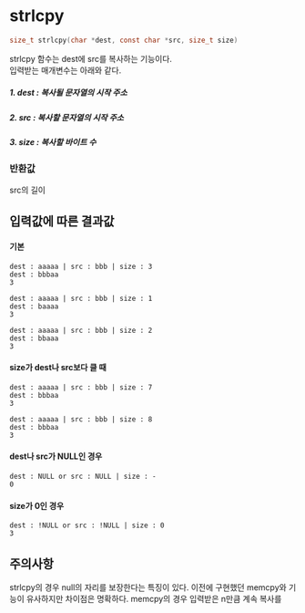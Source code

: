 # strlcpy
```c
size_t strlcpy(char *dest, const char *src, size_t size)
```

strlcpy 함수는 dest에 src를 복사하는 기능이다.<br/>
입력받는 매개변수는 아래와 같다.<br/>

##### 1. dest : 복사될 문자열의 시작 주소
##### 2. src  : 복사할 문자열의 시작 주소
##### 3. size : 복사할 바이트 수

### 반환값
src의 길이<br/>

## 입력값에 따른 결과값
#### 기본
```
dest : aaaaa | src : bbb | size : 3
dest : bbbaa
3

dest : aaaaa | src : bbb | size : 1
dest : baaaa
3

dest : aaaaa | src : bbb | size : 2
dest : bbaaa
3
```
#### size가 dest나 src보다 클 때
```
dest : aaaaa | src : bbb | size : 7
dest : bbbaa
3

dest : aaaaa | src : bbb | size : 8
dest : bbbaa
3
```
#### dest나 src가 NULL인 경우
```
dest : NULL or src : NULL | size : -
0
```
#### size가 0인 경우
```
dest : !NULL or src : !NULL | size : 0
3
```
## 주의사항
strlcpy의 경우 null의 자리를 보장한다는 특징이 있다. 이전에 구현했던 memcpy와 기능이 유사하지만 차이점은 명확하다. memcpy의 경우 입력받은 n만큼 계속 복사를 <br/>
